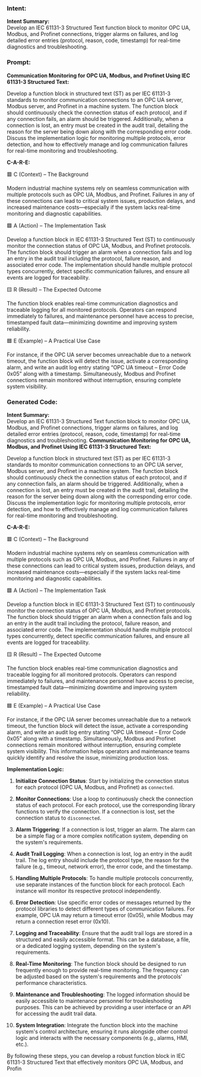 ### Intent:
**Intent Summary:**  
Develop an IEC 61131-3 Structured Text function block to monitor OPC UA, Modbus, and Profinet connections, trigger alarms on failures, and log detailed error entries (protocol, reason, code, timestamp) for real-time diagnostics and troubleshooting.

### Prompt:
**Communication Monitoring for OPC UA, Modbus, and Profinet Using IEC 61131-3 Structured Text:**

Develop a function block in structured text (ST) as per IEC 61131-3 standards to monitor communication connections to an OPC UA server, Modbus server, and Profinet in a machine system. The function block should continuously check the connection status of each protocol, and if any connection fails, an alarm should be triggered. Additionally, when a connection is lost, an entry must be created in the audit trail, detailing the reason for the server being down along with the corresponding error code. Discuss the implementation logic for monitoring multiple protocols, error detection, and how to effectively manage and log communication failures for real-time monitoring and troubleshooting.

**C-A-R-E:**

🟥 C (Context) – The Background

Modern industrial machine systems rely on seamless communication with multiple protocols such as OPC UA, Modbus, and Profinet. Failures in any of these connections can lead to critical system issues, production delays, and increased maintenance costs—especially if the system lacks real-time monitoring and diagnostic capabilities.

🟩 A (Action) – The Implementation Task

Develop a function block in IEC 61131-3 Structured Text (ST) to continuously monitor the connection status of OPC UA, Modbus, and Profinet protocols. The function block should trigger an alarm when a connection fails and log an entry in the audit trail including the protocol, failure reason, and associated error code. The implementation should handle multiple protocol types concurrently, detect specific communication failures, and ensure all events are logged for traceability.

🟨 R (Result) – The Expected Outcome

The function block enables real-time communication diagnostics and traceable logging for all monitored protocols. Operators can respond immediately to failures, and maintenance personnel have access to precise, timestamped fault data—minimizing downtime and improving system reliability.

🟦 E (Example) – A Practical Use Case

For instance, if the OPC UA server becomes unreachable due to a network timeout, the function block will detect the issue, activate a corresponding alarm, and write an audit log entry stating “OPC UA timeout – Error Code 0x05” along with a timestamp. Simultaneously, Modbus and Profinet connections remain monitored without interruption, ensuring complete system visibility.

### Generated Code:
**Intent Summary:**  
Develop an IEC 61131-3 Structured Text function block to monitor OPC UA, Modbus, and Profinet connections, trigger alarms on failures, and log detailed error entries (protocol, reason, code, timestamp) for real-time diagnostics and troubleshooting.
**Communication Monitoring for OPC UA, Modbus, and Profinet Using IEC 61131-3 Structured Text:**

Develop a function block in structured text (ST) as per IEC 61131-3 standards to monitor communication connections to an OPC UA server, Modbus server, and Profinet in a machine system. The function block should continuously check the connection status of each protocol, and if any connection fails, an alarm should be triggered. Additionally, when a connection is lost, an entry must be created in the audit trail, detailing the reason for the server being down along with the corresponding error code. Discuss the implementation logic for monitoring multiple protocols, error detection, and how to effectively manage and log communication failures for real-time monitoring and troubleshooting.

**C-A-R-E:**

🟥 C (Context) – The Background

Modern industrial machine systems rely on seamless communication with multiple protocols such as OPC UA, Modbus, and Profinet. Failures in any of these connections can lead to critical system issues, production delays, and increased maintenance costs—especially if the system lacks real-time monitoring and diagnostic capabilities.

🟩 A (Action) – The Implementation Task

Develop a function block in IEC 61131-3 Structured Text (ST) to continuously monitor the connection status of OPC UA, Modbus, and Profinet protocols. The function block should trigger an alarm when a connection fails and log an entry in the audit trail including the protocol, failure reason, and associated error code. The implementation should handle multiple protocol types concurrently, detect specific communication failures, and ensure all events are logged for traceability.

🟨 R (Result) – The Expected Outcome

The function block enables real-time communication diagnostics and traceable logging for all monitored protocols. Operators can respond immediately to failures, and maintenance personnel have access to precise, timestamped fault data—minimizing downtime and improving system reliability.

🟦 E (Example) – A Practical Use Case

For instance, if the OPC UA server becomes unreachable due to a network timeout, the function block will detect the issue, activate a corresponding alarm, and write an audit log entry stating “OPC UA timeout – Error Code 0x05” along with a timestamp. Simultaneously, Modbus and Profinet connections remain monitored without interruption, ensuring complete system visibility. This information helps operators and maintenance teams quickly identify and resolve the issue, minimizing production loss.

**Implementation Logic:**

1. **Initialize Connection Status**: Start by initializing the connection status for each protocol (OPC UA, Modbus, and Profinet) as `connected`.

2. **Monitor Connections**: Use a loop to continuously check the connection status of each protocol. For each protocol, use the corresponding library functions to verify the connection. If a connection is lost, set the connection status to `disconnected`.

3. **Alarm Triggering**: If a connection is lost, trigger an alarm. The alarm can be a simple flag or a more complex notification system, depending on the system's requirements.

4. **Audit Trail Logging**: When a connection is lost, log an entry in the audit trail. The log entry should include the protocol type, the reason for the failure (e.g., timeout, network error), the error code, and the timestamp.

5. **Handling Multiple Protocols**: To handle multiple protocols concurrently, use separate instances of the function block for each protocol. Each instance will monitor its respective protocol independently.

6. **Error Detection**: Use specific error codes or messages returned by the protocol libraries to detect different types of communication failures. For example, OPC UA may return a timeout error (0x05), while Modbus may return a connection reset error (0x10).

7. **Logging and Traceability**: Ensure that the audit trail logs are stored in a structured and easily accessible format. This can be a database, a file, or a dedicated logging system, depending on the system's requirements.

8. **Real-Time Monitoring**: The function block should be designed to run frequently enough to provide real-time monitoring. The frequency can be adjusted based on the system's requirements and the protocols' performance characteristics.

9. **Maintenance and Troubleshooting**: The logged information should be easily accessible to maintenance personnel for troubleshooting purposes. This can be achieved by providing a user interface or an API for accessing the audit trail data.

10. **System Integration**: Integrate the function block into the machine system's control architecture, ensuring it runs alongside other control logic and interacts with the necessary components (e.g., alarms, HMI, etc.).

By following these steps, you can develop a robust function block in IEC 61131-3 Structured Text that effectively monitors OPC UA, Modbus, and Profin
